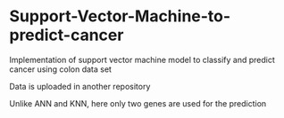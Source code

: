 # Support-Vector-Machine-to-predict-cancer

Implementation of support vector machine model to classify and predict cancer using colon data set

Data is uploaded in another repository

Unlike ANN and KNN, here only two genes are used for the prediction
